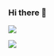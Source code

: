 ### Hi there 👋
![](https://github-stats.ubrong.com/api?username=linzjian666&show_icons=true&theme=tokyonight)

<!-- 
![](https://github-stats.ubrong.com/api/top-langs/?username=linzjian666&layout=compact&theme=tokyonight)
-->

![](https://count.getloli.com/get/@linzjian666?theme=rule34)

<!--
**linzjian666/linzjian666** is a ✨ _special_ ✨ repository because its `README.md` (this file) appears on your GitHub profile.

Here are some ideas to get you started:

- 🔭 I’m currently working on ...
- 🌱 I’m currently learning ...
- 👯 I’m looking to collaborate on ...
- 🤔 I’m looking for help with ...
- 💬 Ask me about ...
- 📫 How to reach me: ...
- 😄 Pronouns: ...
- ⚡ Fun fact: ...
-->
